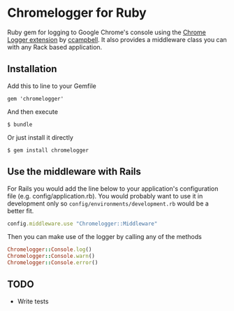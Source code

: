 # Chromelogger for Ruby

Ruby gem for logging to Google Chrome's console using the [Chrome Logger
extension](http://chromelogger.com/) by [ccampbell](https://github.com/ccampbell/).
It also provides a middleware class you can with any Rack based application.

## Installation

Add this to line to your Gemfile

    gem 'chromelogger'

And then execute

    $ bundle

Or just install it directly

    $ gem install chromelogger

## Use the middleware with Rails

For Rails you would add the line below to your application's configuration
file (e.g. config/application.rb). You would probably want to use it in
development only so ```config/environments/development.rb``` would be a better fit.

```ruby
config.middleware.use "Chromelogger::Middleware"
```

Then you can make use of the logger by calling any of the methods

```ruby
Chromelogger::Console.log()
Chromelogger::Console.warn()
Chromelogger::Console.error()
```

## TODO

* Write tests
